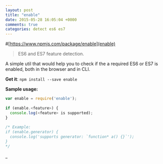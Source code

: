 ```yaml
---
layout: post
title: "enable"
date: 2015-05-28 16:05:04 +0000
comments: true
categories: detect es6 es7
---
```


#[https://www.npmjs.com/package/enable](enable)
> ES6 and ES7 feature detection.

A simple util that would help you to check if the a required ES6 or ES7 is enabled, both in the browser and in CLI.

__Get it__: `npm install --save enable`

__Sample usage:__

```js
var enable = require('enable');
 
if (enable.<feature>) {
  console.log(<feature> is supported);
}
 
/* Example:
if (enable.generator) {
  console.log('supports generator: `function* a() {}`');
}
*/
```

_